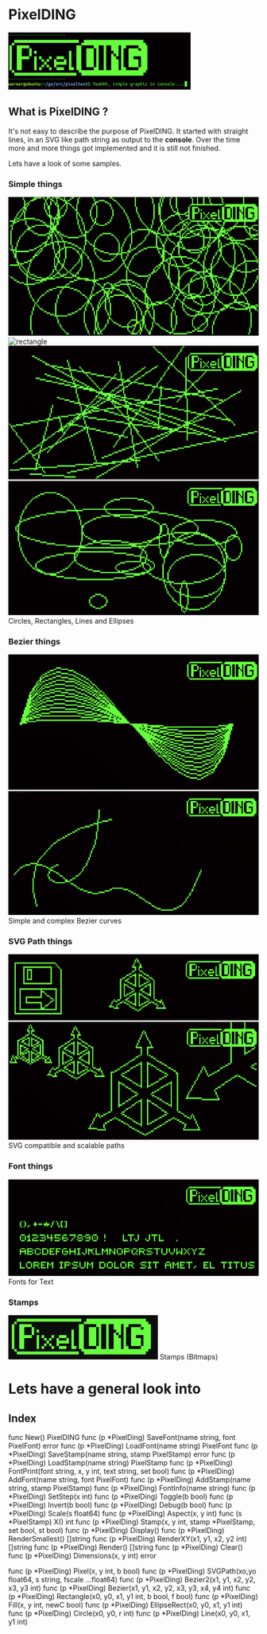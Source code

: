 # PixelDING
![pixelding](screenshots/console.png "The PixelDING")

## What is PixelDING ?
It's not easy to describe the purpose of PixelDING. It started with straight lines, in an SVG like path string as output to the **console**.
Over the time more and more things got implemented and it is still not finished.

Lets have a look of some samples.

### Simple things
![circle](screenshots/circle.png "The PixelDING")
![rectangle](screenshots/rectngle.png "The PixelDING")
![line](screenshots/line.png "The PixelDING")
![ellipse](screenshots/ellipse.png "The PixelDING")
Circles, Rectangles, Lines and Ellipses

### Bezier things
![bezier](screenshots/bezier1.png "The PixelDING")
![bezier](screenshots/bezier2.png "The PixelDING")
Simple and complex Bezier curves

### SVG Path things
![svg1](screenshots/svg1.png "The PixelDING")
![svg2](screenshots/svg2.png "The PixelDING")
SVG compatible and scalable paths

### Font things
![font](screenshots/font.png "The PixelDING")
Fonts for Text

### Stamps
![stamps](screenshots/stamp.png "The PixelDING")
Stamps (Bitmaps)

# Lets have a general look into

## Index

func New() PixelDING
func (p *PixelDing) SaveFont(name string, font PixelFont) error
func (p *PixelDing) LoadFont(name string) PixelFont
func (p *PixelDing) SaveStamp(name string, stamp PixelStamp) error
func (p *PixelDing) LoadStamp(name string) PixelStamp
func (p *PixelDing) FontPrint(font string, x, y int, text string, set bool)
func (p *PixelDing) AddFont(name string, font PixelFont)
func (p *PixelDing) AddStamp(name string, stamp PixelStamp)
func (p *PixelDing) FontInfo(name string)
func (p *PixelDing) SetStep(x int)
func (p *PixelDing) Toggle(b bool)
func (p *PixelDing) Invert(b bool)
func (p *PixelDing) Debug(b bool)
func (p *PixelDing) Scale(s float64)
func (p *PixelDing) Aspect(x, y int)
func (s *PixelStamp) X() int
func (p *PixelDing) Stamp(x, y int, stamp *PixelStamp, set bool, st bool)
func (p *PixelDing) Display()
func (p *PixelDing) RenderSmallest() []string
func (p *PixelDing) RenderXY(x1, y1, x2, y2 int) []string
func (p *PixelDing) Render() []string
func (p *PixelDing) Clear()
func (p *PixelDing) Dimensions(x, y int) error

func (p *PixelDing) Pixel(x, y int, b bool)
func (p *PixelDing) SVGPath(xo,yo float64, s string, fscale ...float64)
func (p *PixelDing) Bezier2(x1, y1, x2, y2, x3, y3 int)
func (p *PixelDing) Bezier(x1, y1, x2, y2, x3, y3, x4, y4 int)
func (p *PixelDing) Rectangle(x0, y0, x1, y1 int, b bool, f bool)
func (p *PixelDing) Fill(x, y int, newC bool)
func (p *PixelDing) EllipseRect(x0, y0, x1, y1 int)
func (p *PixelDing) Circle(x0, y0, r int)
func (p *PixelDing) Line(x0, y0, x1, y1 int)




